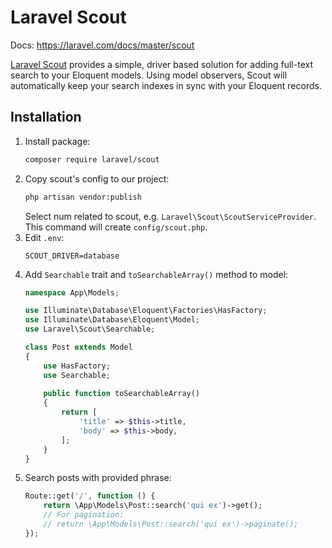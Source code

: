# Laravel Scout

Docs: https://laravel.com/docs/master/scout

[Laravel Scout](https://github.com/laravel/scout) provides a simple, driver based solution for adding full-text search to your Eloquent models. 
Using model observers, Scout will automatically keep your search indexes in sync with your Eloquent records.

## Installation

1. Install package:
    ```bash
    composer require laravel/scout
    ```
2. Copy scout's config to our project:
    ```bash
    php artisan vendor:publish
    ```
    Select num related to scout, e.g. `Laravel\Scout\ScoutServiceProvider`. This command will create `config/scout.php`.
3. Edit `.env`:
    ```
    SCOUT_DRIVER=database
    ```
4. Add `Searchable` trait and `toSearchableArray()` method to model:
    ```php
    namespace App\Models;

    use Illuminate\Database\Eloquent\Factories\HasFactory;
    use Illuminate\Database\Eloquent\Model;
    use Laravel\Scout\Searchable;

    class Post extends Model
    {
        use HasFactory;
        use Searchable;
        
        public function toSearchableArray()
        {
            return [
                'title' => $this->title,
                'body' => $this->body,
            ];
        }
    }
    ```
5. Search posts with provided phrase:
    ```php
    Route::get('/', function () {
        return \App\Models\Post::search('qui ex')->get();
        // For pagination:
        // return \App\Models\Post::search('qui ex')->paginate();
    });
    ```
